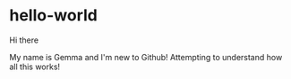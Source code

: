 # hello-world

Hi there

My name is Gemma and I'm new to Github! Attempting to understand how all this works!

